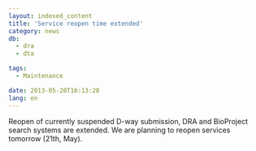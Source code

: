 ```yaml
---
layout: indexed_content
title: 'Service reopen time extended'
category: news
db:
  - dra
  - dta

tags:
  - Maintenance

date: 2013-05-20T16:13:28
lang: en
---
```


<p>Reopen of currently suspended D-way submission, DRA and BioProject search systems are extended. We are planning to reopen services tomorrow (21th, May).</p>
